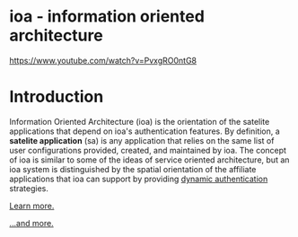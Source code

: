 # ioa - information oriented architecture

https://www.youtube.com/watch?v=PvxgRO0ntG8

# Introduction

Information Oriented Architecture (ioa) is the orientation of the satelite applications that depend on ioa's authentication features. By definition, a **satelite application** (sa) is any application that relies on the same list of user configurations provided, created, and maintained by ioa. The concept of ioa is similar to some of the ideas of service oriented architecture, but an ioa system is distinguished by the spatial orientation of the affiliate applications that ioa can support by providing [dynamic authentication]() strategies.

[Learn more.](https://informationorientedarchitecture.org)

[...and more.](https://newslab.io)